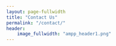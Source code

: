 ```yaml
---
layout: page-fullwidth
title: "Contact Us"
permalink: "/contact/"
header:
    image_fullwidth: "ampp_header1.png"
---
```

